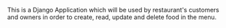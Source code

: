 This is a Django Application which will be used by restaurant's customers and owners in order to create, read, update and delete food in the menu.

